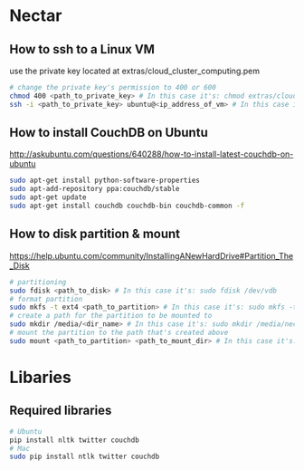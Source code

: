 # Nectar
## How to ssh to a Linux VM
use the private key located at extras/cloud_cluster_computing.pem

```bash
# change the private key's permission to 400 or 600
chmod 400 <path_to_private_key> # In this case it's: chmod extras/cloud_cluster_computing.pem
ssh -i <path_to_private_key> ubuntu@<ip_address_of_vm> # In this case it's: ssh -i extras/cloud_cluster_computering.pem ubuntu@115.146.94.116
```

## How to install CouchDB on Ubuntu
http://askubuntu.com/questions/640288/how-to-install-latest-couchdb-on-ubuntu
```bash
sudo apt-get install python-software-properties
sudo apt-add-repository ppa:couchdb/stable
sudo apt-get update
sudo apt-get install couchdb couchdb-bin couchdb-common -f
```

## How to disk partition & mount
https://help.ubuntu.com/community/InstallingANewHardDrive#Partition_The_Disk
```bash
# partitioning
sudo fdisk <path_to_disk> # In this case it's: sudo fdisk /dev/vdb
# format partition
sudo mkfs -t ext4 <path_to_partition> # In this case it's: sudo mkfs -t ext4 /dev/vdb1
# create a path for the partition to be mounted to
sudo mkdir /media/<dir_name> # In this case it's: sudo mkdir /media/nectar_couchdb
# mount the partition to the path that's created above
sudo mount <path_to_partition> <path_to_mount_dir> # In this case it's: sudo mount /dev/vdb1 /media/nectar_couchdb
```

# Libaries
## Required libraries
```bash
# Ubuntu
pip install nltk twitter couchdb
# Mac
sudo pip install ntlk twitter couchdb
```